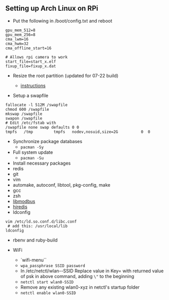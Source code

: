 ## Setting up Arch Linux on RPi

- Put the following in /boot/config.txt and reboot

```
gpu_mem_512=8
gpu_mem_256=8
cma_lwm=16
cma_hwm=32
cma_offline_start=16

# Allows rpi camera to work
start_file=start_x.elf
fixup_file=fixup_x.dat
```

- Resize the root partition (updated for 07-22 build)
  - [instructions](http://jan.alphadev.net/post/53594241659/growing-the-rpi-root-partition)

- Setup a swapfile

```
fallocate -l 512M /swapfile
chmod 600 /swapfile
mkswap /swapfile
swapon /swapfile
# Edit /etc/fstab with
/swapfile none swap defaults 0 0
tmpfs   /tmp         tmpfs   nodev,nosuid,size=2G          0  0
```

- Synchronize package databases
  - `pacman -Sy`
- Full system update
  - `pacman -Su`
- Install necessary packages
 - redis
 - git
 - vim
 - automake, autoconf, libtool, pkg-config, make
 - gcc
 - zsh
- [libmodbus](https://github.com/stephane/libmodbus)
- [hiredis](https://github.com/redis/hiredis)
- ldconfig

```
vim /etc/ld.so.conf.d/libc.conf
 # add this: /usr/local/lib
ldconfig
```
- rbenv and ruby-build

- WiFi
  - `wifi-menu``
  - `wpa_passphrase SSID password`
  -  In /etc/netctl/wlan--SSID Replace value in Key= with returned value of psk in above command, adding `\"` to the beginning
  - `netctl start wlan0-SSID`
  - Remove any existing wlan0-xyz in netctl's startup folder
  - `netctl enable wlan0-SSID`
